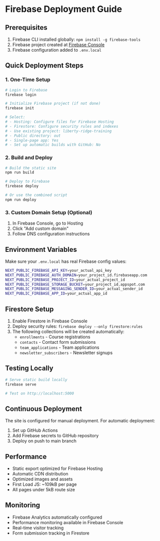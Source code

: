 # Firebase Deployment Guide

## Prerequisites
1. Firebase CLI installed globally: `npm install -g firebase-tools`
2. Firebase project created at [Firebase Console](https://console.firebase.google.com)
3. Firebase configuration added to `.env.local`

## Quick Deployment Steps

### 1. One-Time Setup
```bash
# Login to Firebase
firebase login

# Initialize Firebase project (if not done)
firebase init

# Select:
# - Hosting: Configure files for Firebase Hosting
# - Firestore: Configure security rules and indexes
# - Use existing project: liberty-ridge-training
# - Public directory: out
# - Single-page app: Yes
# - Set up automatic builds with GitHub: No
```

### 2. Build and Deploy
```bash
# Build the static site
npm run build

# Deploy to Firebase
firebase deploy

# Or use the combined script
npm run deploy
```

### 3. Custom Domain Setup (Optional)
1. In Firebase Console, go to Hosting
2. Click "Add custom domain"
3. Follow DNS configuration instructions

## Environment Variables
Make sure your `.env.local` has real Firebase config values:

```bash
NEXT_PUBLIC_FIREBASE_API_KEY=your_actual_api_key
NEXT_PUBLIC_FIREBASE_AUTH_DOMAIN=your_project_id.firebaseapp.com
NEXT_PUBLIC_FIREBASE_PROJECT_ID=your_actual_project_id
NEXT_PUBLIC_FIREBASE_STORAGE_BUCKET=your_project_id.appspot.com
NEXT_PUBLIC_FIREBASE_MESSAGING_SENDER_ID=your_actual_sender_id
NEXT_PUBLIC_FIREBASE_APP_ID=your_actual_app_id
```

## Firestore Setup
1. Enable Firestore in Firebase Console
2. Deploy security rules: `firebase deploy --only firestore:rules`
3. The following collections will be created automatically:
   - `enrollments` - Course registrations
   - `contacts` - Contact form submissions
   - `team_applications` - Team applications
   - `newsletter_subscribers` - Newsletter signups

## Testing Locally
```bash
# Serve static build locally
firebase serve

# Test on http://localhost:5000
```

## Continuous Deployment
The site is configured for manual deployment. For automatic deployment:
1. Set up GitHub Actions
2. Add Firebase secrets to GitHub repository
3. Deploy on push to main branch

## Performance
- Static export optimized for Firebase Hosting
- Automatic CDN distribution
- Optimized images and assets
- First Load JS: ~109kB per page
- All pages under 5kB route size

## Monitoring
- Firebase Analytics automatically configured
- Performance monitoring available in Firebase Console
- Real-time visitor tracking
- Form submission tracking in Firestore
